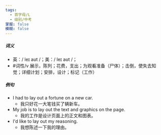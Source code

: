 ```yaml
---
tags:
  - 首字母/L
  - 级别/中考
掌握: false
模糊: false
---
```

##### 词义
- 英：/ leɪ aʊt /；美：/ leɪ aʊt /；
- #词性/v  展示，陈列；花费，支出；为观看准备（尸体）；击倒，使失去知觉；详细计划；安排，设计；标记（工作）
##### 例句
- I had to lay out a fortune on a new car.
	- 我只好花一大笔钱买了辆新车。
- My job is to lay out the text and graphics on the page.
	- 我的工作是设计页面上的正文和图表。
- I'd like to lay out my reasoning.
	- 我想陈述一下我的理由。
